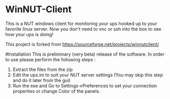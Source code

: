 # WinNUT-Client
This is a NUT windows client for monitoring your ups hooked up to your favorite linux server.
Now you don't need to vnc or ssh into the box to see how your ups is doing!

This project is forked from https://sourceforge.net/projects/winnutclient/

#Installation
This is preliminary (very beta) release of the software.
In order to use please perform the following steps :
1. Extract the files from the zip
2. Edit the ups.ini to suit your NUT server settings
(You may skip this step and do it later from the gui)
3. Run the exe and Go to Settings->Preferences to set your connection properties or change Color of the panels.
